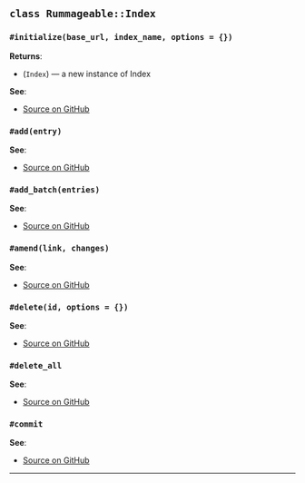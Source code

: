 
## `class Rummageable::Index`

### `#initialize(base_url, index_name, options = {})`

**Returns**:

- (`Index`) — a new instance of Index

**See**:
- [Source on GitHub](https://github.com//blob/master/lib/rummageable.rb#L11)

### `#add(entry)`


**See**:
- [Source on GitHub](https://github.com//blob/master/lib/rummageable.rb#L19)

### `#add_batch(entries)`


**See**:
- [Source on GitHub](https://github.com//blob/master/lib/rummageable.rb#L25)

### `#amend(link, changes)`


**See**:
- [Source on GitHub](https://github.com//blob/master/lib/rummageable.rb#L33)

### `#delete(id, options = {})`


**See**:
- [Source on GitHub](https://github.com//blob/master/lib/rummageable.rb#L39)

### `#delete_all`


**See**:
- [Source on GitHub](https://github.com//blob/master/lib/rummageable.rb#L46)

### `#commit`


**See**:
- [Source on GitHub](https://github.com//blob/master/lib/rummageable.rb#L52)

---

